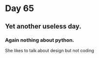 # Day 65

## Yet another useless day. 
### Again nothing about python. 

She likes to talk about design but not coding 